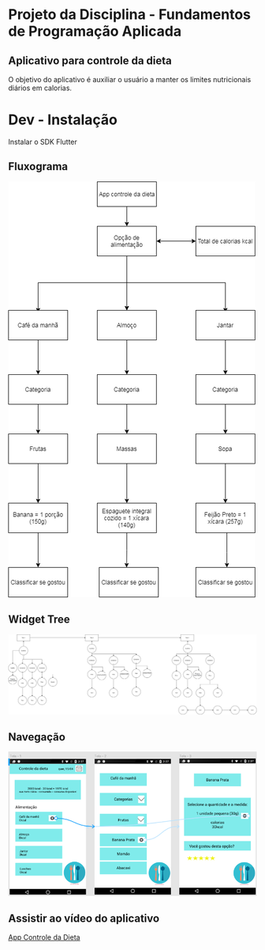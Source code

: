# Projeto da Disciplina - Fundamentos de Programação Aplicada
## Aplicativo para controle da dieta
O objetivo do aplicativo é auxiliar o usuário a manter os limites nutricionais diários em calorias.

# Dev - Instalação
Instalar o SDK Flutter 

## Fluxograma

![App](https://github.com/palima1/Fundamentos/blob/main/arvore1.png)

## Widget Tree

![](https://github.com/palima1/Fundamentos/blob/main/widget%20tree.png)

## Navegação

![App controle da dieta](https://github.com/palima1/Fundamentos/blob/main/layout1.PNG)

## Assistir ao vídeo do aplicativo
[App Controle da Dieta](https://youtu.be/wAqvla0DUks)
